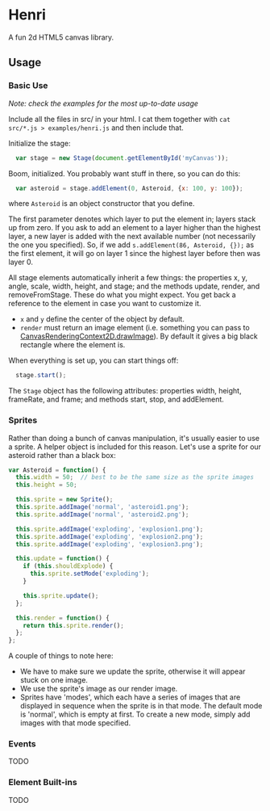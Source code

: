 Henri
=====

A fun 2d HTML5 canvas library.

Usage
-----

### Basic Use

*Note:  check the examples for the most up-to-date usage*

Include all the files in src/ in your html. I cat them together with
`cat src/*.js > examples/henri.js` and then include that.

Initialize the stage:

```javascript
  var stage = new Stage(document.getElementById('myCanvas'));
```

Boom, initialized. You probably want stuff in there, so you can do  this:

```javascript
  var asteroid = stage.addElement(0, Asteroid, {x: 100, y: 100});
```

where `Asteroid` is an object constructor that you define.

The first parameter denotes which layer to put the element in; layers stack up 
from zero. If you ask
to add an element to a layer higher than the highest layer, a new layer is
added with the next available number (not necessarily the one you specified). So,
if we add `s.addElement(86, Asteroid, {});` as the first element, it will go on
layer 1 since the highest layer before then was layer 0.

All stage elements
automatically inherit a few things:  the properties x, y, angle, scale, width,
height, and stage; and the methods update, render, and removeFromStage. These do
what you might expect. You get back a reference to the element in case you want
to customize it.

- `x` and `y` define the center of the object by default.
- `render` must return an image element (i.e. something you can pass to
  [CanvasRenderingContext2D.drawImage](https://developer.mozilla.org/en-US/docs/Web/API/CanvasRenderingContext2D#drawImage%28%29)). By default it gives a big black rectangle
  where the element is.

When everything is set up, you can start things off:

```javascript
  stage.start();
```

The `Stage` object has the following attributes:  properties width, height,
frameRate, and frame; and methods start, stop, and addElement.

### Sprites

Rather than doing a bunch of canvas manipulation, it's usually easier to use a
sprite. A helper object is included for this reason. Let's use a sprite for our
asteroid rather than a black box:

```javascript
var Asteroid = function() {
  this.width = 50;  // best to be the same size as the sprite images
  this.height = 50;

  this.sprite = new Sprite();
  this.sprite.addImage('normal', 'asteroid1.png');
  this.sprite.addImage('normal', 'asteroid2.png');

  this.sprite.addImage('exploding', 'explosion1.png');
  this.sprite.addImage('exploding', 'explosion2.png');
  this.sprite.addImage('exploding', 'explosion3.png');

  this.update = function() {
    if (this.shouldExplode) {
      this.sprite.setMode('exploding');
    }

    this.sprite.update();
  };

  this.render = function() {
    return this.sprite.render();
  };
};
```

A couple of things to note here:

- We have to make sure we update the sprite, otherwise it will appear stuck on
  one image.
- We use the sprite's image as our render image.
- Sprites have 'modes', which each have a series of images that are displayed in
  sequence when the sprite is in that mode. The default mode is 'normal', which
  is empty at first. To create a new mode, simply add images with that mode
  specified.

### Events

TODO

### Element Built-ins

TODO